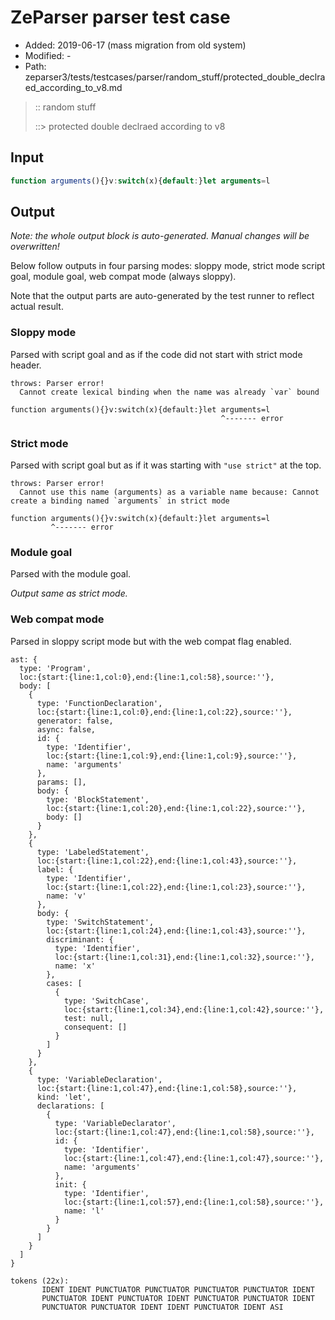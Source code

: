 # ZeParser parser test case

- Added: 2019-06-17 (mass migration from old system)
- Modified: -
- Path: zeparser3/tests/testcases/parser/random_stuff/protected_double_declraed_according_to_v8.md

> :: random stuff
>
> ::> protected double declraed according to v8

## Input

`````js
function arguments(){}v:switch(x){default:}let arguments=l
`````

## Output

_Note: the whole output block is auto-generated. Manual changes will be overwritten!_

Below follow outputs in four parsing modes: sloppy mode, strict mode script goal, module goal, web compat mode (always sloppy).

Note that the output parts are auto-generated by the test runner to reflect actual result.

### Sloppy mode

Parsed with script goal and as if the code did not start with strict mode header.

`````
throws: Parser error!
  Cannot create lexical binding when the name was already `var` bound

function arguments(){}v:switch(x){default:}let arguments=l
                                               ^------- error
`````

### Strict mode

Parsed with script goal but as if it was starting with `"use strict"` at the top.

`````
throws: Parser error!
  Cannot use this name (arguments) as a variable name because: Cannot create a binding named `arguments` in strict mode

function arguments(){}v:switch(x){default:}let arguments=l
         ^------- error
`````


### Module goal

Parsed with the module goal.

_Output same as strict mode._

### Web compat mode

Parsed in sloppy script mode but with the web compat flag enabled.

`````
ast: {
  type: 'Program',
  loc:{start:{line:1,col:0},end:{line:1,col:58},source:''},
  body: [
    {
      type: 'FunctionDeclaration',
      loc:{start:{line:1,col:0},end:{line:1,col:22},source:''},
      generator: false,
      async: false,
      id: {
        type: 'Identifier',
        loc:{start:{line:1,col:9},end:{line:1,col:9},source:''},
        name: 'arguments'
      },
      params: [],
      body: {
        type: 'BlockStatement',
        loc:{start:{line:1,col:20},end:{line:1,col:22},source:''},
        body: []
      }
    },
    {
      type: 'LabeledStatement',
      loc:{start:{line:1,col:22},end:{line:1,col:43},source:''},
      label: {
        type: 'Identifier',
        loc:{start:{line:1,col:22},end:{line:1,col:23},source:''},
        name: 'v'
      },
      body: {
        type: 'SwitchStatement',
        loc:{start:{line:1,col:24},end:{line:1,col:43},source:''},
        discriminant: {
          type: 'Identifier',
          loc:{start:{line:1,col:31},end:{line:1,col:32},source:''},
          name: 'x'
        },
        cases: [
          {
            type: 'SwitchCase',
            loc:{start:{line:1,col:34},end:{line:1,col:42},source:''},
            test: null,
            consequent: []
          }
        ]
      }
    },
    {
      type: 'VariableDeclaration',
      loc:{start:{line:1,col:47},end:{line:1,col:58},source:''},
      kind: 'let',
      declarations: [
        {
          type: 'VariableDeclarator',
          loc:{start:{line:1,col:47},end:{line:1,col:58},source:''},
          id: {
            type: 'Identifier',
            loc:{start:{line:1,col:47},end:{line:1,col:47},source:''},
            name: 'arguments'
          },
          init: {
            type: 'Identifier',
            loc:{start:{line:1,col:57},end:{line:1,col:58},source:''},
            name: 'l'
          }
        }
      ]
    }
  ]
}

tokens (22x):
       IDENT IDENT PUNCTUATOR PUNCTUATOR PUNCTUATOR PUNCTUATOR IDENT
       PUNCTUATOR IDENT PUNCTUATOR IDENT PUNCTUATOR PUNCTUATOR IDENT
       PUNCTUATOR PUNCTUATOR IDENT IDENT PUNCTUATOR IDENT ASI
`````

